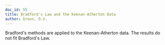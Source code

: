 ```yaml
---
doc_id: 55
title: Bradford's Law and the Keenan-Atherton Data
author: Groos, O.V.
---
```


Bradford's methods are applied to the Keenan-Atherton
data.  The results do not fit Bradford's Law.